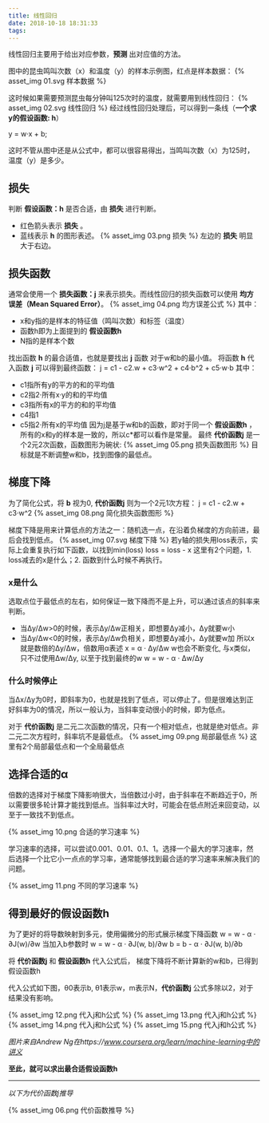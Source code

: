 ```yaml
---
title: 线性回归
date: 2018-10-18 18:31:33
tags:
---
```


线性回归主要用于给出对应参数，__预测__ 出对应值的方法。 

图中的昆虫鸣叫次数（x）和温度（y）的样本示例图，红点是样本数据：
{% asset_img 01.svg 样本数据 %}

这时候如果需要预测昆虫每分钟叫125次时的温度，就需要用到线性回归：
{% asset_img 02.svg 线性回归 %}
经过线性回归处理后，可以得到一条线（__一个求y的假设函数: h__）

y = w·x + b;

这时不管从图中还是从公式中，都可以很容易得出，当鸣叫次数（x）为125时，温度（y）是多少。

## 损失

判断 __假设函数：h__ 是否合适，由 __损失__ 进行判断。

* 红色箭头表示 __损失__ 。
* 蓝线表示 __h__ 的图形表述。
{% asset_img 03.png 损失 %}
左边的 __损失__ 明显大于右边。

## 损失函数

通常会使用一个 __损失函数：j__ 来表示损失。而线性回归的损失函数可以使用 __均方误差（Mean Squared Error）__。
{% asset_img 04.png 均方误差公式 %}
其中：
* x和y指的是样本的特征值（鸣叫次数）和标签（温度）
* 函数h即为上面提到的 __假设函数h__
* N指的是样本个数

找出函数 __h__ 的最合适值，也就是要找出 __j__ 函数 对于w和b的最小值。
将函数 __h__ 代入函数 __j__ 可以得到最终函数：
j = c1 - c2.w + c3·w^2 + c4·b^2 + c5·w·b
其中：
* c1指所有y的平方的和的平均值
* c2指2·所有x·y的和的平均值
* c3指所有x的平方的和的平均值
* c4指1
* c5指2·所有x的平均值
因为j是基于w和b的函数，即对于同一个 __假设函数h__ ，所有的x和y的样本是一致的，所以c*都可以看作是常量。
最终 __代价函数j__ 是一个2元2次函数，函数图形为碗状:
{% asset_img 05.png 损失函数图形 %}
目标就是不断调整w和b，找到图像的最低点。

## 梯度下降

为了简化公式，将 __b__ 视为0, __代价函数j__ 则为一个2元1次方程：
j = c1 - c2.w + c3·w^2
{% asset_img 08.png 简化损失函数图形 %}

梯度下降是用来计算低点的方法之一：随机选一点，在沿着负梯度的方向前进，最后会找到低点。
{% asset_img 07.svg 梯度下降 %}
若y轴的损失用loss表示，实际上会重复执行如下函数，以找到min(loss)
loss = loss - x
这里有2个问题，1. loss减去的x是什么；2. 函数到什么时候不再执行。

### x是什么
选取点位于最低点的左右，如何保证一致下降而不是上升，可以通过该点的斜率来判断。
* 当Δy/Δw>0的时候，表示Δy/Δw正相关，即想要Δy减小，Δy就要w小
* 当Δy/Δw<0的时候，表示Δy/Δw负相关，即想要Δy减小，Δy就要w加
所以x就是数倍的Δy/Δw，倍数用α表述
x = α · Δy/Δw
w也会不断变化, 与x类似，只不过使用Δw/Δy, 以至于找到最终的w
w = w - α · Δw/Δy

### 什么时候停止
当Δx/Δy为0时，即斜率为0，也就是找到了低点，可以停止了。但是很难达到正好斜率为0的情况，所以一般认为，当斜率变动很小的时候，即为低点。

对于 __代价函数j__ 是二元二次函数的情况，只有一个相对低点，也就是绝对低点。非二元二次方程时，斜率坑不是最低点。
{% asset_img 09.png 局部最低点 %}
这里有2个局部最低点和一个全局最低点

## 选择合适的α
倍数的选择对于梯度下降影响很大，当倍数过小时，由于斜率在不断趋近于0，所以需要很多轮计算才能找到低点。当斜率过大时，可能会在低点附近来回变动，以至于一致找不到低点。

{% asset_img 10.png 合适的学习速率 %}

学习速率的选择，可以尝试0.001、0.01、0.1、1。选择一个最大的学习速率，然后选择一个比它小一点点的学习率，通常能够找到最合适的学习速率来解决我们的问题。

{% asset_img 11.png 不同的学习速率 %}

## 得到最好的假设函数h

为了更好的将导数映射到多元，使用偏微分的形式展示梯度下降函数
w = w - α · ∂J(w)/∂w
当加入b参数时
w = w - α · ∂J(w, b)/∂w
b = b - α · ∂J(w, b)/∂b

将 __代价函数j__ 和 __假设函数h__ 代入公式后， 梯度下降将不断计算新的w和b，已得到假设函数h

代入公式如下图，θ0表示b, θ1表示w，m表示N，__代价函数j__ 公式多除以2，对于结果没有影响。

{% asset_img 12.png 代入j和h公式 %}
{% asset_img 13.png 代入j和h公式 %}
{% asset_img 14.png 代入j和h公式 %}
{% asset_img 15.png 代入j和h公式 %}

_图片来自Andrew Ng在https://www.coursera.org/learn/machine-learning中的讲义_

__至此，就可以求出最合适假设函数h__

---

_以下为代价函数j推导_


{% asset_img 06.png 代价函数推导 %}